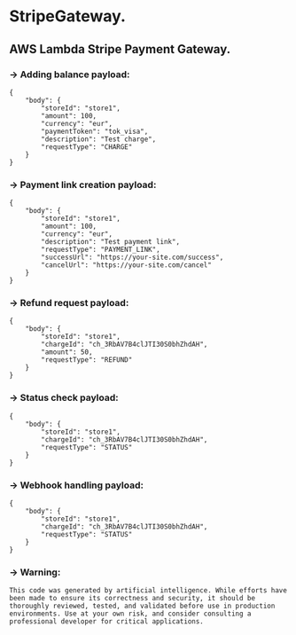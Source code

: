 # StripeGateway.

## AWS Lambda Stripe Payment Gateway.

### → Adding balance payload:
```
{
    "body": {
        "storeId": "store1",
        "amount": 100,
        "currency": "eur",
        "paymentToken": "tok_visa",
        "description": "Test charge",
        "requestType": "CHARGE"
    }
}
```

### → Payment link creation payload:
```
{
    "body": {
        "storeId": "store1",
        "amount": 100,
        "currency": "eur",
        "description": "Test payment link",
        "requestType": "PAYMENT_LINK",
        "successUrl": "https://your-site.com/success",
        "cancelUrl": "https://your-site.com/cancel"
    }
}
```

### → Refund request payload:
```
{
    "body": {
        "storeId": "store1",
        "chargeId": "ch_3RbAV7B4clJTI30S0bhZhdAH",
        "amount": 50,
        "requestType": "REFUND"
    }
}
```

### → Status check payload:
```
{
    "body": {
        "storeId": "store1",
        "chargeId": "ch_3RbAV7B4clJTI30S0bhZhdAH",
        "requestType": "STATUS"
    }
}
```

### → Webhook handling payload:
```
{
    "body": {
        "storeId": "store1",
        "chargeId": "ch_3RbAV7B4clJTI30S0bhZhdAH",
        "requestType": "STATUS"
    }
}
```

### → Warning:
`This code was generated by artificial intelligence. While efforts have been made to ensure its correctness and security, it should be thoroughly reviewed, tested, and validated before use in production environments. Use at your own risk, and consider consulting a professional developer for critical applications.
`
